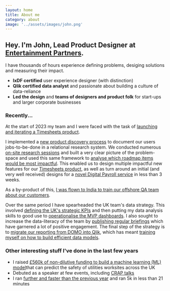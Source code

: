 ```yaml
---
layout: home
title: About me
category: about
image: '../assets/images/john.png'
--- 
```


## Hey. I'm John, Lead Product Designer at [Entertainment Partners][0].

I have thousands of hours experience defining problems, desiging solutions and measuring their impact. 
* **IxDF certified** user experience designer (with distinction)
* **Qlik certified data analyst** and passionate about building a culture of data-reliance
* **Led the design** and **teams of designers and product folk** for start-ups and larger corporate businesses

### Recently...
At the start of 2023 my team and I were faced with the task of [launching and iterating a Timesheets product][1].

I implemented a [new product discovery process][2] to document our users jobs-to-be-done in a relational research system. We conducted numerous [on-site research sessions][3] and built a very clear picture of the problem-space and used this same framework to [analyse which roadmap items would be most impactful][4]. This enabled us to design multiple impactful new features for our [Timesheets product][1], as well as turn around an initial (and very well received) designs for a [novel Digital Payroll service][5] in less than 3 weeks. 

As a by-product of this, [I was flown to India to train our offshore QA team about our customers][6].

Over the same period I have spearheaded the UK team's data strategy. This involved [defining the UK's strategic KPIs][7] and then putting my data analysis skills to good use to [operationalise the MVP dashboards][8]. I also sought to increase the data-literacy of the team by [publishing regular briefings][9] which have garnered a lot of positive engagement. The final step of the strategy is to [migrate our reporting from DOMO into Qlik][10], which has meant [training myself on how to build efficient data models][11].  

### Other interesting stuff I've done in the last few years
* I raised [£560k of non-dilutive funding to build a machine learning (ML) model][12]that can predict the safety of utilities worksites across the UK
* Debuted as a speaker at few events, including [CRAP talks][13]
* I ran [further and faster than the previous year][14] and ran 5k in less than 21 minutes


[0]: http://www.ep.com
[1]: /work/ep-timesheets
[2]: /
[3]: /
[4]: /
[5]: /
[6]: /
[7]: /
[8]: /
[9]: /
[10]: /
[11]: /
[12]: /
[13]: /
[14]: /